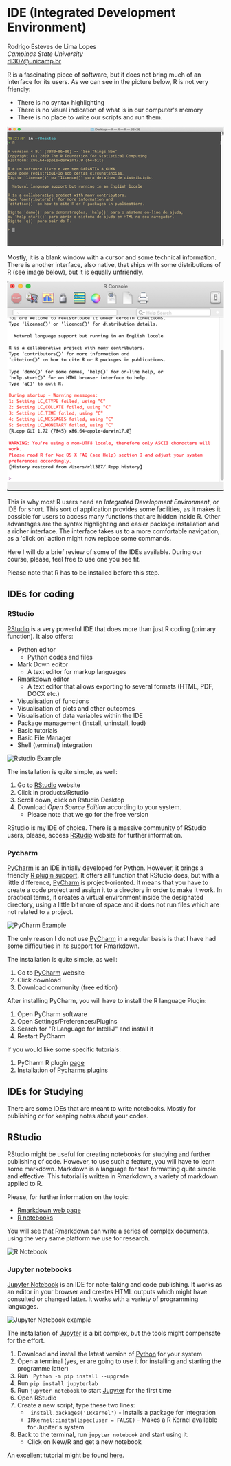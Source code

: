 # IDE (Integrated Development Environment)

Rodrigo Esteves de Lima Lopes \
*Campinas State University* \
[rll307@unicamp.br](mailto:rll307@unicamp.br)


R is a fascinating piece of software, but it does not bring much of an interface for its users. As we can see in the picture below, R is not very friendly:

- There is no syntax highlighting
- There is no visual indication of what is in our computer's memory
- There is no place to write our scripts and run them.

![R in a terminal](./images/R01.png)

Mostly, it is a blank window with a cursor and some technical information. There is another interface, also native, that ships with some distributions of R (see image below), but it is equally unfriendly. 


![R in a native IDE](./images/R02.png)


This is why most R users need an *Integrated Development Environment*, or IDE for short. This sort of application provides some facilities, as it makes it possible for users to access many functions that are hidden inside R. Other advantages are the syntax highlighting and easier package installation and a richer interface. The interface takes us to a more comfortable navigation, as a 'click on' action might now replace some commands. 

Here I will do a brief review of some of the IDEs available. During our course, please, feel free to use one you see fit. 

Please note that R has to be installed before this step. 

## IDEs for coding

### RStudio

[RStudio](https://rstudio.com/) is a very powerful IDE that does more than just R coding (primary function). It also offers:

- Python editor
    - Python codes and files
- Mark Down editor
    - A text editor for markup languages
- Rmarkdown editor
    - A text editor that allows exporting to several formats (HTML, PDF, DOCX etc.)
- Visualisation of functions 
- Visualisation of plots and other outcomes
- Visualisation of data variables within the IDE
- Package management (install, uninstall, load)
- Basic tutorials 
- Basic File Manager 
- Shell (terminal) integration

![Rstudio Example](http://mercury.webster.edu/aleshunas/R_learning_infrastructure/images/RStudio%20-%20environment%20panel.png)
    

The installation is quite simple, as well:

1. Go to [RStudio](https://rstudio.com/) website
1. Click in products/Rstudio
1. Scroll down, click on Rstudio Desktop
1. Download  *Open Source Edition* according to your system.
    - Please note that we go for the free version
    
RStudio is my IDE of choice. There is a massive community of RStudio users, please, access [RStudio](https://rstudio.com/) website for further information. 


### Pycharm

[PyCharm](https://www.jetbrains.com/pycharm/) is an IDE initially developed for Python. However, it brings a friendly [R plugin support](https://www.jetbrains.com/help/pycharm/r-plugin-support.html). It offers all function that RStudio does, but with a little difference, [PyCharm](https://www.jetbrains.com/pycharm/) is project-oriented. It means that you have to create a code project and assign it to a directory in order to make it work. In practical terms, it creates a virtual environment inside the designated directory, using a little bit more of space and it does not run files which are not related to a project. 

![PyCharm Example](https://resources.jetbrains.com/help/img/idea/2020.2/py_r_overview.png)

The only reason I do not use [PyCharm](https://www.jetbrains.com/pycharm/) in a regular basis is that I have had some difficulties in its support for Rmarkdown. 

The installation is quite simple, as well:

1. Go to [PyCharm](https://www.jetbrains.com/pycharm/) website
1. Click download
1. Download community (free edition)

After installing PyCharm, you will have to install the R language Plugin:

1. Open PyCharm software
1. Open Settings/Preferences/Plugins
1. Search for "R Language for IntelliJ" and install it 
1. Restart PyCharm

If you would like some specific tutorials:

1. PyCharm R plugin [page](https://www.jetbrains.com/help/pycharm/r-plugin-support.html)
1. Installation of [Pycharms plugins](https://www.jetbrains.com/help/pycharm/managing-plugins.html)


## IDEs for Studying

There are some IDEs that are meant to write notebooks. Mostly for publishing or for keeping notes about your codes. 

## RStudio

RStudio might be useful for creating notebooks for studying and further publishing of code. However, to use such a feature, you will have to learn some markdown. Markdown is a language for text formatting quite simple and effective. This tutorial is written in Rmarkdown, a variety of markdown applied to R. 

Please, for further information on the topic:

- [Rmarkdown web page](https://rmarkdown.rstudio.com/)
- [R notebooks](https://rmarkdown.rstudio.com/lesson-10.html)

You will see that Rmarkdown can write a series of complex documents, using the very same platform we use for research. 

![R Notebook](https://d33wubrfki0l68.cloudfront.net/14588820b42b46fc38e5350566c03420e4c64e34/e54b8/lesson-images/notebooks-1-notebook.png)

### Jupyter notebooks

[Jupyter Notebook](https://jupyter.org/) is an IDE for note-taking and code publishing. It works as an editor in your browser and creates HTML outputs which might have consulted or changed latter. It works with a variety of programming languages. 

![Jupyter Notebook example](https://msdnshared.blob.core.windows.net/media/2016/03/032916_2008_JupyterNote3.png)

The installation of [Jupyter](https://jupyter.org/) is a bit complex, but the tools might compensate for the effort.

1. Download and install the latest version of [Python](https://www.python.org/) for your system
1. Open a terminal (yes, er are going to use it for installing and starting the programme latter)
1. Run ` Python -m pip install --upgrade`
1. Run `pip install jupyterlab`
1. Run `jupyter notebook` to start [Jupyter](https://jupyter.org/) for the first time
1. Open RStudio
1. Create a new script, type these two lines:
    - ` install.packages('IRkernel')` - Installs a package for integration
    -  `IRkernel::installspec(user = FALSE)` - Makes a R Kernel available for Jupiter's system
1. Back to the terminal, run `jupyter notebook` and start using it. 
    - Click on New/R and get a new notebook
    
An excellent tutorial might be found [here](https://dzone.com/articles/using-r-on-jupyternbspnotebook). 































